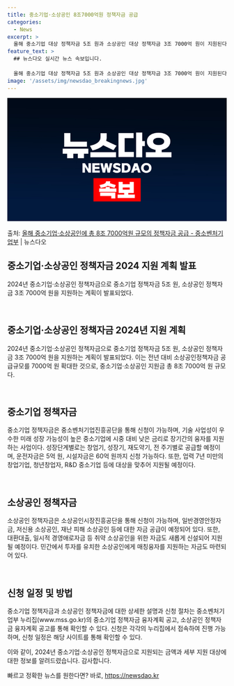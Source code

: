 ```yaml
---
title: 중소기업·소상공인 8조7000억원 정책자금 공급
categories:
  - News
excerpt: >
  올해 중소기업 대상 정책자금 5조 원과 소상공인 대상 정책자금 3조 7000억 원이 지원된다. 중소벤처기업부…
feature_text: >
  ## 뉴스다오 실시간 뉴스 속보입니다.

  올해 중소기업 대상 정책자금 5조 원과 소상공인 대상 정책자금 3조 7000억 원이 지원된다. 중소벤처기업부…
image: '/assets/img/newsdao_breakingnews.jpg'
---
```


![뉴스다오 속보](/assets/img/newsdao_breakingnews.jpg)

<p>출처: <a href="https://newsdao.kr/2923" rel="dofollow">올해 중소기업·소상공인에 총 8조 7000억원 규모의 정책자금 공급 - 중소벤처기업부</a> | 뉴스다오</p>

<h2 data-ke-size="size26">중소기업·소상공인 정책자금 2024 지원 계획 발표</h2>
2024년 중소기업·소상공인 정책자금으로 중소기업 정책자금 5조 원, 소상공인 정책자금 3조 7000억 원을 지원하는 계획이 발표되었다.

<p data-ke-size="size16">&nbsp;</p>

<h2 data-ke-size="size24"><b>중소기업·소상공인 정책자금 2024년 지원 계획</b></h2>
2024년 중소기업·소상공인 정책자금으로 중소기업 정책자금 5조 원, 소상공인 정책자금 3조 7000억 원을 지원하는 계획이 발표되었다. 이는 전년 대비 소상공인정책자금 공급규모를 7000억 원 확대한 것으로, 중소기업·소상공인 지원금 총 8조 7000억 원 규모다.

<p data-ke-size="size16">&nbsp;</p>

<h2 data-ke-size="size24"><b>중소기업 정책자금</b></h2>
중소기업 정책자금은 중소벤처기업진흥공단을 통해 신청이 가능하며, 기술 사업성이 우수한 미래 성장 가능성이 높은 중소기업에 시중 대비 낮은 금리로 장기간의 융자를 지원하는 사업이다. 성장단계별로는 창업기, 성장기, 재도약기, 전 주기별로 공급할 예정이며, 운전자금은 5억 원, 시설자금은 60억 원까지 신청 가능하다. 또한, 업력 7년 미만의 창업기업, 청년창업자, R&D 중소기업 등에 대상을 맞추어 지원될 예정이다.

<p data-ke-size="size16">&nbsp;</p>

<h2 data-ke-size="size24"><b>소상공인 정책자금</b></h2>
소상공인 정책자금은 소상공인시장진흥공단을 통해 신청이 가능하며, 일반경영안정자금, 저신용 소상공인, 재난 피해 소상공인 등에 대한 자금 공급이 예정되어 있다. 또한, 대환대출, 일시적 경영애로자금 등 취약 소상공인을 위한 자금도 새롭게 신설되어 지원될 예정이다. 민간에서 투자를 유치한 소상공인에게 매칭융자를 지원하는 자금도 마련되어 있다.

<p data-ke-size="size16">&nbsp;</p>

<h2 data-ke-size="size24"><b>신청 일정 및 방법</b></h2>
중소기업 정책자금과 소상공인 정책자금에 대한 상세한 설명과 신청 절차는 중소벤처기업부 누리집(www.mss.go.kr)의 중소기업 정책자금 융자계획 공고, 소상공인 정책자금 융자계획 공고를 통해 확인할 수 있다. 신청은 각각의 누리집에서 접속하여 진행 가능하며, 신청 일정은 해당 사이트를 통해 확인할 수 있다.

이와 같이, 2024년 중소기업·소상공인 정책자금으로 지원되는 금액과 세부 지원 대상에 대한 정보를 알려드렸습니다. 감사합니다. 

빠르고 정확한 뉴스를 원한다면? 바로, <a href="https://newsdao.kr" rel="dofollow">https://newsdao.kr</a>


    
